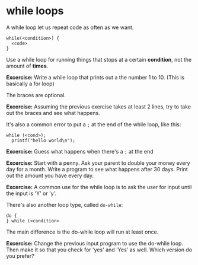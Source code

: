 # while loops #

A while loop let us repeat code as often as we want.

```
while(<condition>) {
  <code>
}
```

Use a while loop for running things that stops at a certain **condition**, not the amount of **times**.

**Excercise:** Write a while loop that prints out a the number 1 to 10. (This is basically a for loop)

The braces are optional.

**Excercise:** Assuming the previous exercise takes at least 2 lines, try to take out the braces and see what happens.

It's also a common error to put a `;` at the end of the while loop, like this:

```
while (<cond>);
  printf("hello world\n");
```

**Excercise:** Guess what happens when there's a `;` at the end

**Excercise:** Start with a penny. Ask your parent to double your money every day for a month. Write a program to see what happens after 30 days. Print out the amount you have every day.

**Excercise:** A common use for the while loop is to ask the user for input until the input is 'Y' or 'y'.

There's also another loop type, called `do-while`:

```
do {
} while (<condition>
```

The main difference is the do-while loop will run at least once.

**Excercise:** Change the previous input program to use the do-while loop. Then make it so that you check for 'yes' and 'Yes' as well. Which version do you prefer?

